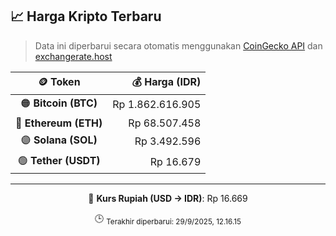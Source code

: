 

<!-- HARGA_KRIPTO -->
## 📈 Harga Kripto Terbaru

> Data ini diperbarui secara otomatis menggunakan [CoinGecko API](https://www.coingecko.com/) dan [exchangerate.host](https://exchangerate.host/)

<div align="center">

| 🪙 Token | 💰 Harga (IDR) |
|:------:|---------------:|
| 🟠 **Bitcoin (BTC)**   | Rp 1.862.616.905 |
| 🔵 **Ethereum (ETH)**  | Rp 68.507.458 |
| 🟣 **Solana (SOL)**    | Rp 3.492.596 |
| 🟢 **Tether (USDT)**   | Rp 16.679 |

---

💱 **Kurs Rupiah (USD → IDR)**: Rp 16.669

🕒 <sub>Terakhir diperbarui: 29/9/2025, 12.16.15</sub>

</div>
<!-- /HARGA_KRIPTO -->